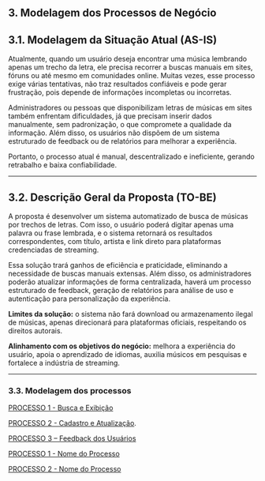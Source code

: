 ## 3. Modelagem dos Processos de Negócio

## 3.1. Modelagem da Situação Atual (AS-IS)  
Atualmente, quando um usuário deseja encontrar uma música lembrando apenas um trecho da letra, ele precisa recorrer a buscas manuais em sites, fóruns ou até mesmo em comunidades online. Muitas vezes, esse processo exige várias tentativas, não traz resultados confiáveis e pode gerar frustração, pois depende de informações incompletas ou incorretas.  

Administradores ou pessoas que disponibilizam letras de músicas em sites também enfrentam dificuldades, já que precisam inserir dados manualmente, sem padronização, o que compromete a qualidade da informação. Além disso, os usuários não dispõem de um sistema estruturado de feedback ou de relatórios para melhorar a experiência.  

Portanto, o processo atual é manual, descentralizado e ineficiente, gerando retrabalho e baixa confiabilidade.  

---

## 3.2. Descrição Geral da Proposta (TO-BE)  
A proposta é desenvolver um sistema automatizado de busca de músicas por trechos de letras. Com isso, o usuário poderá digitar apenas uma palavra ou frase lembrada, e o sistema retornará os resultados correspondentes, com título, artista e link direto para plataformas credenciadas de streaming.  

Essa solução trará ganhos de eficiência e praticidade, eliminando a necessidade de buscas manuais extensas. Além disso, os administradores poderão atualizar informações de forma centralizada, haverá um processo estruturado de feedback, geração de relatórios para análise de uso e autenticação para personalização da experiência.  

**Limites da solução:** o sistema não fará download ou armazenamento ilegal de músicas, apenas direcionará para plataformas oficiais, respeitando os direitos autorais.  

**Alinhamento com os objetivos do negócio:** melhora a experiência do usuário, apoia o aprendizado de idiomas, auxilia músicos em pesquisas e fortalece a indústria de streaming.  

---



### 3.3. Modelagem dos processos




[PROCESSO 1 - Busca e Exibição](https://github.com/ICEI-PUC-Minas-PBR-SI/pbr-si-2025-2-p3-tiapn-t1-9147100-findmysong/blob/cc72eb7ccc568513bd783637d9f61b781c0e67c0/docs/processos/PROCESSO%201%20-%20Busca%20e%20Exibi%C3%A7%C3%A3o)

[PROCESSO 2 - Cadastro e Atualização](https://github.com/ICEI-PUC-Minas-PBR-SI/pbr-si-2025-2-p3-tiapn-t1-9147100-findmysong/blob/961e3376dc16d2666a7571548774bfd4154d1129/docs/processos/PROCESSO%202%20-%20Cadastro%20e%20Atualiza%C3%A7%C3%A3o).

[PROCESSO 3 – Feedback dos Usuários](https://github.com/ICEI-PUC-Minas-PBR-SI/pbr-si-2025-2-p3-tiapn-t1-9147100-findmysong/blob/4abdeddcb34c46ce016a947a7ccb8f814a228c84/docs/processos/PROCESSO%203%20-%20Feedback)

[PROCESSO 1 - Nome do Processo](./processos/processo-1-nome-do-processo.md "Detalhamento do Processo 1.")

[PROCESSO 2 - Nome do Processo](./processos/processo-2-nome-do-processo.md "Detalhamento do Processo 2.")
